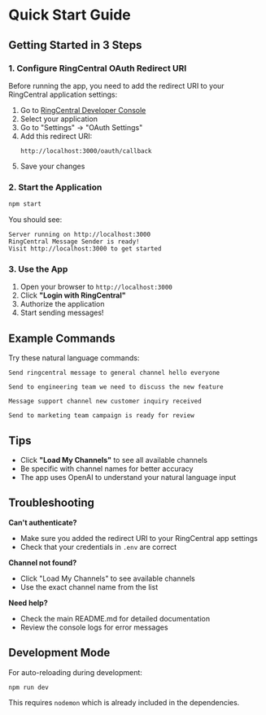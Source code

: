 # Quick Start Guide

## Getting Started in 3 Steps

### 1. Configure RingCentral OAuth Redirect URI

Before running the app, you need to add the redirect URI to your RingCentral application settings:

1. Go to [RingCentral Developer Console](https://developers.ringcentral.com/console)
2. Select your application
3. Go to "Settings" → "OAuth Settings"
4. Add this redirect URI:
   ```
   http://localhost:3000/oauth/callback
   ```
5. Save your changes

### 2. Start the Application

```bash
npm start
```

You should see:
```
Server running on http://localhost:3000
RingCentral Message Sender is ready!
Visit http://localhost:3000 to get started
```

### 3. Use the App

1. Open your browser to `http://localhost:3000`
2. Click **"Login with RingCentral"**
3. Authorize the application
4. Start sending messages!

## Example Commands

Try these natural language commands:

```
Send ringcentral message to general channel hello everyone

Send to engineering team we need to discuss the new feature

Message support channel new customer inquiry received

Send to marketing team campaign is ready for review
```

## Tips

- Click **"Load My Channels"** to see all available channels
- Be specific with channel names for better accuracy
- The app uses OpenAI to understand your natural language input

## Troubleshooting

**Can't authenticate?**
- Make sure you added the redirect URI to your RingCentral app settings
- Check that your credentials in `.env` are correct

**Channel not found?**
- Click "Load My Channels" to see available channels
- Use the exact channel name from the list

**Need help?**
- Check the main README.md for detailed documentation
- Review the console logs for error messages

## Development Mode

For auto-reloading during development:

```bash
npm run dev
```

This requires `nodemon` which is already included in the dependencies.


